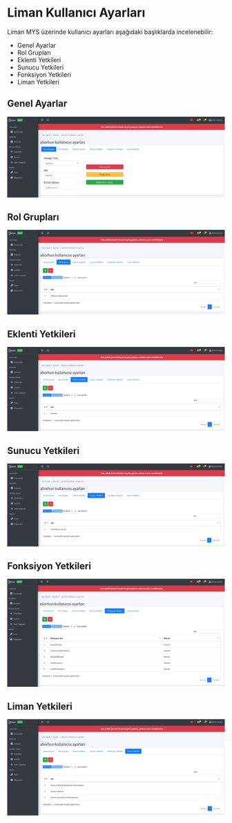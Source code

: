 # Liman Kullanıcı Ayarları

Liman MYS üzerinde kullanıcı ayarları aşağıdaki başlıklarda incelenebilir:

* Genel Ayarlar
* Rol Grupları
* Eklenti Yetkileri
* Sunucu Yetkileri
* Fonksiyon Yetkileri
* Liman Yetkileri

## Genel Ayarlar

![](../../.gitbook/assets/screenshot-from-2020-06-14-20-12-32.png)

## Rol Grupları

![](../../.gitbook/assets/screenshot-from-2020-06-14-20-12-45.png)

## Eklenti Yetkileri

![](../../.gitbook/assets/screenshot-from-2020-06-14-20-13-16.png)

## Sunucu Yetkileri

![](../../.gitbook/assets/screenshot-from-2020-06-14-20-13-36.png)

## Fonksiyon Yetkileri

![](../../.gitbook/assets/screenshot-from-2020-06-14-20-14-09.png)

## Liman Yetkileri

![](../../.gitbook/assets/screenshot-from-2020-06-14-20-14-36.png)



